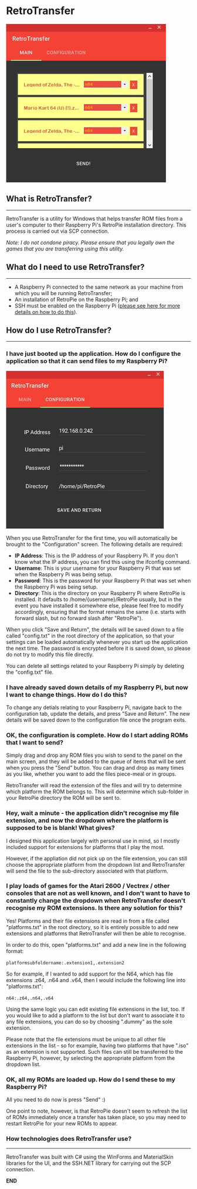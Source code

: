 # RetroTransfer
![](./ReadMeImages/MainScreen.JPG)


## **What is RetroTransfer?**
---
RetroTransfer is a utility for Windows that helps transfer ROM files from a user's computer to their Raspberry Pi's RetroPie installation directory. This process is carried out via SCP connection.

*Note: I do not condone piracy. Please ensure that you legally own the games that you are transferring using this utility.* 

## **What do I need to use RetroTransfer?**
---
* A Raspberry Pi connected to the same network as your machine from which you will be running RetroTransfer;
* An installation of RetroPie on the Raspberry Pi; and
* SSH must be enabled on the Raspberry Pi ([please see here for more details on how to do this](https://retropie.org.uk/docs/SSH/)). 



## **How do I use RetroTransfer?**
---

### **I have just booted up the application. How do I configure the application so that it can send files to my Raspberry Pi?**

![](./ReadMeImages/ConfigurationScreen.JPG)

When you use RetroTransfer for the first time, you will automatically be brought to the "Configuration" screen. The following details are required:

* **IP Address**: This is the IP address of your Raspberry Pi. If you don't know what the IP address, you can find this using the ifconfig command.
* **Username**: This is your username for your Raspberry Pi that was set when the Raspberry Pi was being setup. 
* **Password**: This is the password for your Raspberry Pi that was set when the Raspberry Pi was being setup. 
* **Directory**: This is the directory on your Raspberry Pi where RetroPie is installed. It defaults to /home/{username}/RetroPie usually, but in the event you have installed it somewhere else, please feel free to modify accordingly, ensuring that the format remains the same (i.e. starts with forward slash, but no forward slash after "RetroPie"). 

When you click "Save and Return", the details will be saved down to a file called "config.txt" in the root directory of the application, so that your settings can be loaded automatically whenever you start up the application the next time. The password is encrypted before it is saved down, so please do not try to modify this file directly. 

You can delete all settings related to your Raspberry Pi simply by deleting the "config.txt" file.

### **I have already saved down details of my Raspberry Pi, but now I want to change things. How do I do this?**

To change any detials relating to your Raspberry Pi, navigate back to the configuration tab, update the details, and press "Save and Return". The new details will be saved down to the configuration file once the program exits.

### **OK, the configuration is complete. How do I start adding ROMs that I want to send?**

Simply drag and drop any ROM files you wish to send to the panel on the main screen, and they will be added to the queue of items that will be sent when you press the "Send" button. You can drag and drop as many times as you like, whether you want to add the files piece-meal or in groups. 

RetroTransfer will read the extension of the files and will try to determine which platform the ROM belongs to. This will determine which sub-folder in your RetroPie directory the ROM will be sent to. 

### **Hey, wait a minute - the application didn't recognise my file extension, and now the dropdown where the platform is supposed to be is blank! What gives?**

I designed this application largely with personal use in mind, so I mostly included support for extensions for platforms that I play the most. 

However, if the appliation did not pick up on the file extension, you can still choose the appropriate platform from the dropdown list and RetroTransfer will send the file to the sub-directory associated with that platform. 

### **I play loads of games for the Atari 2600 / Vectrex / other consoles that are not as well known, and I don't want to have to constantly change the dropdown when RetroTransfer doesn't recognise my ROM extensions. Is there any solution for this?**

Yes! Platforms and their file extensions are read in from a file called "platforms.txt" in the root directory, so it is entirely possible to add new extensions and platforms that RetroTransfer will then be able to recognise. 

In order to do this, open "platforms.txt" and add a new line in the following format:

```platformsubfoldername:.extension1,.extension2```

So for example, if I wanted to add support for the N64, which has file extensions .z64, .n64 and .v64, then I would include the following line into "platforms.txt":

```n64:.z64,.n64,.v64```

Using the same logic you can edit existing file extensions in the list, too. If you would like to add a platform to the list but don't want to associate it to any file extensions, you can do so by choosing ".dummy" as the sole extension.

Please note that the file extensions must be unique to all other file extensions in the list - so for example, having two platforms that have ".iso" as an extension is not supported. Such files can still be transferred to the Raspberry Pi, however, by selecting the appropriate platform from the dropdown list. 

### **OK, all my ROMs are loaded up. How do I send these to my Raspberry Pi?**

All you need to do now is press "Send" :) 

One point to note, however, is that RetroPie doesn't seem to refresh the list of ROMs immediately once a transfer has taken place, so you may need to restart RetroPie for your new ROMs to appear.


### **How technologies does RetroTransfer use?**
---

RetroTransfer was built with C# using the WinForms and MaterialSkin libraries for the UI, and the SSH.NET library for carrying out the SCP connection.

**END**